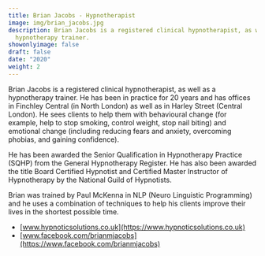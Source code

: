 ```yaml
---
title: Brian Jacobs - Hypnotherapist
image: img/brian_jacobs.jpg
description: Brian Jacobs is a registered clinical hypnotherapist, as well as a
  hypnotherapy trainer.
showonlyimage: false
draft: false
date: "2020"
weight: 2
---
```

Brian Jacobs is a registered clinical hypnotherapist, as well as a hypnotherapy trainer. He has been in practice for 20 years and has offices in Finchley Central (in North London) as well as in Harley Street (Central London). He sees clients to help them with behavioural change (for example, help to stop smoking, control weight, stop nail biting) and emotional change (including reducing fears and anxiety, overcoming phobias, and gaining confidence).

He has been awarded the Senior Qualification in Hypnotherapy Practice (SQHP) from the General Hypnotherapy Register. He has also been awarded the title Board Certified Hypnotist and Certified Master Instructor of Hypnotherapy by the National Guild of Hypnotists.

Brian was trained by Paul McKenna in NLP (Neuro Linguistic Programming) and he uses a combination of techniques to help his clients improve their lives in the shortest possible time.

* [www.hypnoticsolutions.co.uk](https://www.hypnoticsolutions.co.uk)
* [www.facebook.com/brianmjacobs](https://www.facebook.com/brianmjacobs)